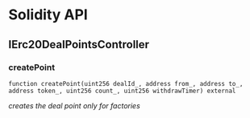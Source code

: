 # Solidity API

## IErc20DealPointsController

### createPoint

```solidity
function createPoint(uint256 dealId_, address from_, address to_, address token_, uint256 count_, uint256 withdrawTimer) external
```

_creates the deal point
only for factories_

